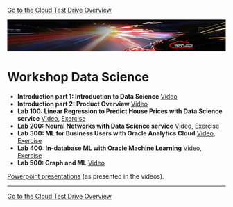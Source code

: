 [Go to the Cloud Test Drive Overview](../../readme.md)

![](./commonimages/customer_logo2.png)

# Workshop Data Science #

- **Introduction part 1: Introduction to Data Science** [Video](https://otube.oracle.com/media/1+-+Data+Science+Workshop+-+Introduction+to+Data+Science/1_pkinbt1m)
- **Introduction part 2: Product Overview** [Video](https://otube.oracle.com/media/2+-+Data+Science+Workshop+-+Product+Overview/1_fb7db7zl)
- **Lab 100: Linear Regression to Predict House Prices with Data Science service** [Video](https://otube.oracle.com/media/3+-+Data+Science+Workshop+-+Lab+100+Linear+Regression+-+Data+Science+service/1_z7v96nsn), [Exercise](./lab100/lab.md)
- **Lab 200: Neural Networks with Data Science service** [Video](https://otube.oracle.com/media/4+-+Data+Science+Workshop+-+Lab+200+Neural+Networks+-+Data+Science+service/1_budo6ag9), [Exercise](./lab200/lab.md)
- **Lab 300: ML for Business Users with Oracle Analytics Cloud** [Video](https://otube.oracle.com/media/5+-+Data+Science+Workshop+-+Lab+300+ML+for+Business+Users+with+Oracle+Analytics+Cloud/1_2ad0bd2t), [Exercise](./lab300/lab.md)
- **Lab 400: In-database ML with Oracle Machine Learning** [Video](https://otube.oracle.com/media/6+-+Data+Science+Workshop+-+Lab+400+In-database+ML+with+OML/1_0vdjbad4), [Exercise](./lab400/lab.md)
- **Lab 500: Graph and ML** [Video](https://otube.oracle.com/media/7+-+Data+Science+Workshop+-+Lab+500+Graph+and+Machine+Learning/1_40u1t5um)

[Powerpoint presentations](https://oradocs-corp.documents.us2.oraclecloud.com/documents/link/LFA20594531CCE5E0DC2E334F6C3FF17C1177A968060/folder/F0944370E4254BE994D6A8CFF6C3FF17C1177A968060/_Data_Science_workshop) (as presented in the videos). 

---

[Go to the Cloud Test Drive Overview](../../readme.md)
